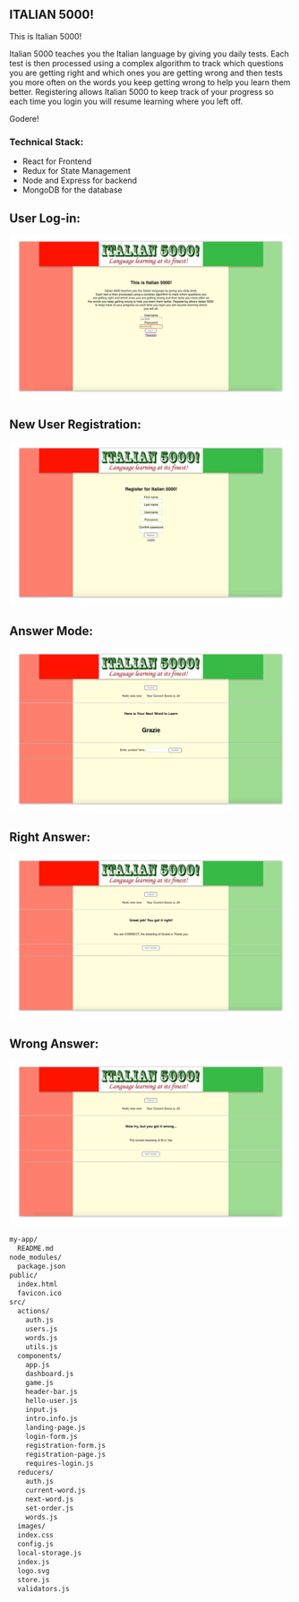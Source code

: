 ## ITALIAN 5000!

This is Italian 5000!

Italian 5000 teaches you the Italian language by giving you daily tests.
Each test is then processed using a complex algorithm to track which questions you are getting right and which ones you are getting wrong and then tests you more often on the words you keep getting wrong to help you learn them better. Registering allows Italian 5000 to keep track of your progress so each time you login you will resume learning where you left off.

Godere!

### Technical Stack:
- React for Frontend
- Redux for State Management
- Node and Express for backend
- MongoDB for the database

## User Log-in:
![](src/images/screen_shot_01.jpg)

## New User Registration:
![](src/images/screen_shot_02.jpg)

## Answer Mode:
![](src/images/screen_shot_03.jpg)

## Right Answer:
![](src/images/screen_shot_04.jpg)

## Wrong Answer:
![](src/images/screen_shot_05.jpg)




```
my-app/
  README.md
node_modules/
  package.json
public/
  index.html
  favicon.ico
src/
  actions/
    auth.js
    users.js 
    words.js
    utils.js
  components/
    app.js
    dashboard.js
    game.js
    header-bar.js
    hello-user.js
    input.js
    intro.info.js
    landing-page.js
    login-form.js
    registration-form.js
    registration-page.js
    requires-login.js
  reducers/
    auth.js
    current-word.js
    next-word.js
    set-order.js
    words.js
  images/
  index.css
  config.js
  local-storage.js
  index.js
  logo.svg
  store.js
  validators.js
```



